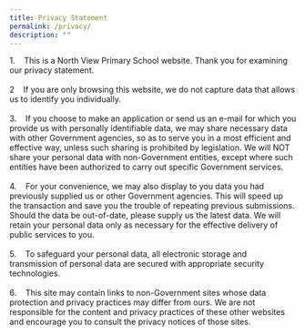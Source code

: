 ```yaml
---
title: Privacy Statement
permalink: /privacy/
description: ""
---
```

  
1.    This is a North View Primary School website. Thank you for examining our privacy statement.  
       
2    If you are only browsing this website, we do not capture data that allows us to identify you individually.  
        
3.    If you choose to make an application or send us an e-mail for which you provide us with personally identifiable data, we may share necessary data with other Government agencies, so as to serve you in a most efficient and effective way, unless such sharing is prohibited by legislation. We will NOT share your personal data with non-Government entities, except where such entities have been authorized to carry out specific Government services.  
        
4.    For your convenience, we may also display to you data you had previously supplied us or other Government agencies. This will speed up the transaction and save you the trouble of repeating previous submissions. Should the data be out-of-date, please supply us the latest data. We will retain your personal data only as necessary for the effective delivery of public services to you.  
        
5.    To safeguard your personal data, all electronic storage and transmission of personal data are secured with appropriate security technologies.  
        
6.    This site may contain links to non-Government sites whose data protection and privacy practices may differ from ours. We are not responsible for the content and privacy practices of these other websites and encourage you to consult the privacy notices of those sites.